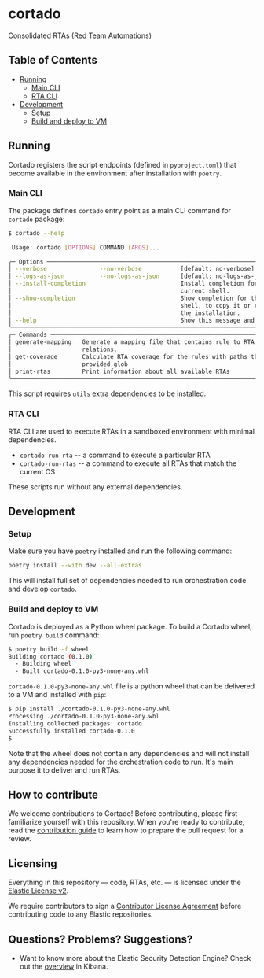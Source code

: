 # cortado
Consolidated RTAs (Red Team Automations)

## Table of Contents

- [Running](#running)
  - [Main CLI](#main-cli)
  - [RTA CLI](#rta-cli)
- [Development](#development)
  - [Setup](#setup)
  - [Build and deploy to VM](#build-and-deploy-to-vm)

## Running

Cortado registers the script endpoints (defined in `pyproject.toml`) that become available in the environment after
installation with `poetry`.

### Main CLI

The package defines `cortado` entry point as a main CLI command for `cortado` package:

```bash
$ cortado --help

 Usage: cortado [OPTIONS] COMMAND [ARGS]...

╭─ Options ──────────────────────────────────────────────────────────────────────╮
│ --verbose               --no-verbose           [default: no-verbose]           │
│ --logs-as-json          --no-logs-as-json      [default: no-logs-as-json]      │
│ --install-completion                           Install completion for the      │
│                                                current shell.                  │
│ --show-completion                              Show completion for the current │
│                                                shell, to copy it or customize  │
│                                                the installation.               │
│ --help                                         Show this message and exit.     │
╰────────────────────────────────────────────────────────────────────────────────╯
╭─ Commands ─────────────────────────────────────────────────────────────────────╮
│ generate-mapping   Generate a mapping file that contains rule to RTA           │
│                    relations.                                                  │
│ get-coverage       Calculate RTA coverage for the rules with paths that match  │
│                    provided glob                                               │
│ print-rtas         Print information about all available RTAs                  │
╰────────────────────────────────────────────────────────────────────────────────╯
```

This script requires `utils` extra dependencies to be installed.

### RTA CLI

RTA CLI are used to execute RTAs in a sandboxed environment with minimal dependencies.

- `cortado-run-rta` -- a command to execute a particular RTA
- `cortado-run-rtas` -- a command to execute all RTAs that match the current OS

These scripts run without any external dependencies.

## Development

### Setup

Make sure you have `poetry` installed and run the following command:

```bash
poetry install --with dev --all-extras
```

This will install full set of dependencies needed to run orchestration code and develop `cortado`.

### Build and deploy to VM

Cortado is deployed as a Python wheel package. To build a Cortado wheel, run `poetry build` command:

```bash
$ poetry build -f wheel
Building cortado (0.1.0)
  - Building wheel
  - Built cortado-0.1.0-py3-none-any.whl
```

`cortado-0.1.0-py3-none-any.whl` file is a python wheel that can be delivered to a VM and installed with `pip`:

```bash
$ pip install ./cortado-0.1.0-py3-none-any.whl
Processing ./cortado-0.1.0-py3-none-any.whl
Installing collected packages: cortado
Successfully installed cortado-0.1.0
$
```

Note that the wheel does not contain any dependencies and will not install any dependencies needed for the orchestration
code to run. It's main purpose it to deliver and run RTAs.

## How to contribute

We welcome contributions to Cortado! Before contributing, please first familiarize yourself with this repository. When
you're ready to contribute, read the [contribution guide](CONTRIBUTING.md) to learn how to prepare the pull request for
a review.

## Licensing

Everything in this repository — code, RTAs, etc. — is licensed under the [Elastic License v2](LICENSE.txt).

We require contributors to sign a [Contributor License Agreement](https://www.elastic.co/contributor-agreement) before
contributing code to any Elastic repositories.

## Questions? Problems? Suggestions?

- Want to know more about the Elastic Security Detection Engine? Check out the
  [overview](https://www.elastic.co/guide/en/security/current/detection-engine-overview.html) in Kibana.
